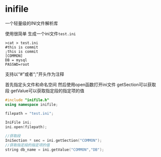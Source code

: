 inifile
=======

一个轻量级的INI文件解析库

使用很简单
生成一个ini文件`test.ini`
```
>cat > test.ini
#this is commit
;this is commit
[COMMON]
DB = mysql
PASSWD=root

```
支持以“#”或者“;"开头作为注释

首先指定头文件和命名空间
然后使用open函数打开ini文件
getSection可以获取段
getValue可以获取指定段的指定项的值


```c++
#include "inifile.h"
using namespace inifile;

filepath = "test.ini";
 
IniFile ini;
ini.open(filepath);

//获取段 
IniSection * sec = ini.getSection("COMMON");
//获取指定段的指定项的值
string db_name = ini.getValue("COMMON","DB");

```
